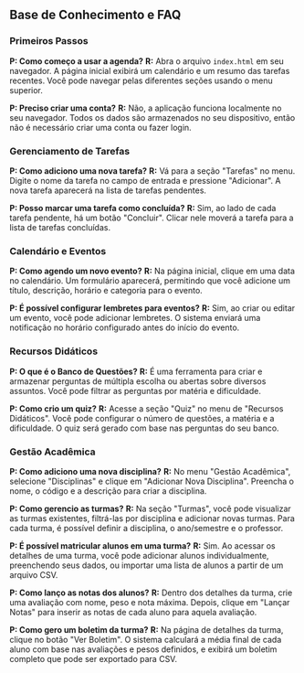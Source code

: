 ## Base de Conhecimento e FAQ

### Primeiros Passos

**P: Como começo a usar a agenda?**
**R:** Abra o arquivo `index.html` em seu navegador. A página inicial exibirá um calendário e um resumo das tarefas recentes. Você pode navegar pelas diferentes seções usando o menu superior.

**P: Preciso criar uma conta?**
**R:** Não, a aplicação funciona localmente no seu navegador. Todos os dados são armazenados no seu dispositivo, então não é necessário criar uma conta ou fazer login.

### Gerenciamento de Tarefas

**P: Como adiciono uma nova tarefa?**
**R:** Vá para a seção "Tarefas" no menu. Digite o nome da tarefa no campo de entrada e pressione "Adicionar". A nova tarefa aparecerá na lista de tarefas pendentes.

**P: Posso marcar uma tarefa como concluída?**
**R:** Sim, ao lado de cada tarefa pendente, há um botão "Concluir". Clicar nele moverá a tarefa para a lista de tarefas concluídas.

### Calendário e Eventos

**P: Como agendo um novo evento?**
**R:** Na página inicial, clique em uma data no calendário. Um formulário aparecerá, permitindo que você adicione um título, descrição, horário e categoria para o evento.

**P: É possível configurar lembretes para eventos?**
**R:** Sim, ao criar ou editar um evento, você pode adicionar lembretes. O sistema enviará uma notificação no horário configurado antes do início do evento.

### Recursos Didáticos

**P: O que é o Banco de Questões?**
**R:** É uma ferramenta para criar e armazenar perguntas de múltipla escolha ou abertas sobre diversos assuntos. Você pode filtrar as perguntas por matéria e dificuldade.

**P: Como crio um quiz?**
**R:** Acesse a seção "Quiz" no menu de "Recursos Didáticos". Você pode configurar o número de questões, a matéria e a dificuldade. O quiz será gerado com base nas perguntas do seu banco.

### Gestão Acadêmica

**P: Como adiciono uma nova disciplina?**
**R:** No menu "Gestão Acadêmica", selecione "Disciplinas" e clique em "Adicionar Nova Disciplina". Preencha o nome, o código e a descrição para criar a disciplina.

**P: Como gerencio as turmas?**
**R:** Na seção "Turmas", você pode visualizar as turmas existentes, filtrá-las por disciplina e adicionar novas turmas. Para cada turma, é possível definir a disciplina, o ano/semestre e o professor.

**P: É possível matricular alunos em uma turma?**
**R:** Sim. Ao acessar os detalhes de uma turma, você pode adicionar alunos individualmente, preenchendo seus dados, ou importar uma lista de alunos a partir de um arquivo CSV.

**P: Como lanço as notas dos alunos?**
**R:** Dentro dos detalhes da turma, crie uma avaliação com nome, peso e nota máxima. Depois, clique em "Lançar Notas" para inserir as notas de cada aluno para aquela avaliação.

**P: Como gero um boletim da turma?**
**R:** Na página de detalhes da turma, clique no botão "Ver Boletim". O sistema calculará a média final de cada aluno com base nas avaliações e pesos definidos, e exibirá um boletim completo que pode ser exportado para CSV.
